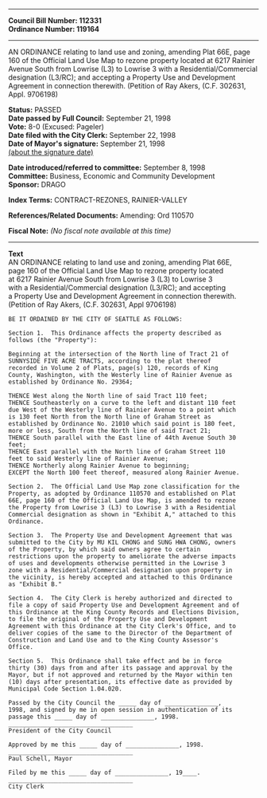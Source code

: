 * * * * *  
  
**Council Bill Number: [](#h0)[](#h2)112331**   
**Ordinance Number: 119164**  
  
* * * * *  
  
AN ORDINANCE relating to land use and zoning, amending Plat 66E, page 160 of the Official Land Use Map to rezone property located at 6217 Rainier Avenue South from Lowrise (L3) to Lowrise 3 with a Residential/Commercial designation (L3/RC); and accepting a Property Use and Development Agreement in connection therewith. (Petition of Ray Akers, (C.F. 302631, Appl. 9706198)  
  
**Status:** PASSED   
**Date passed by Full Council:** September 21, 1998   
**Vote:** 8-0 (Excused: Pageler)   
**Date filed with the City Clerk:** September 22, 1998   
**Date of Mayor's signature:** September 21, 1998   
[(about the signature date)](/~public/approvaldate.htm)   
  
  
**Date introduced/referred to committee:** September 8, 1998   
**Committee:** Business, Economic and Community Development   
**Sponsor:** DRAGO   
  
**Index Terms:** CONTRACT-REZONES, RAINIER-VALLEY  
  
**References/Related Documents:** Amending: Ord 110570  
  
**Fiscal Note:** *(No fiscal note available at this time)*  
  
* * * * *  
  
**Text**  
    AN ORDINANCE relating to land use and zoning, amending Plat 66E,  
    page 160 of the Official Land Use Map to rezone property located  
    at 6217 Rainier Avenue South from Lowrise 3 (L3) to Lowrise 3  
    with a Residential/Commercial designation (L3/RC); and accepting  
    a Property Use and Development Agreement in connection therewith.  
    (Petition of Ray Akers, (C.F. 302631, Appl 9706198)  
  
    BE IT ORDAINED BY THE CITY OF SEATTLE AS FOLLOWS:  
  
    Section 1.  This Ordinance affects the property described as  
    follows (the "Property"):  
  
    Beginning at the intersection of the North line of Tract 21 of  
    SUNNYSIDE FIVE ACRE TRACTS, according to the plat thereof  
    recorded in Volume 2 of Plats, page(s) 120, records of King  
    County, Washington, with the Westerly line of Rainier Avenue as  
    established by Ordinance No. 29364;  
  
    THENCE West along the North line of said Tract 110 feet;  
    THENCE Southeasterly on a curve to the left and distant 110 feet  
    due West of the Westerly line of Rainier Avenue to a point which  
    is 130 feet North from the North line of Graham Street as  
    established by Ordinance No. 21010 which said point is 180 feet,  
    more or less, South from the North line of said Tract 21;  
    THENCE South parallel with the East line of 44th Avenue South 30  
    feet;  
    THENCE East parallel with the North line of Graham Street 110  
    feet to said Westerly line of Rainier Avenue;  
    THENCE Northerly along Rainier Avenue to beginning;  
    EXCEPT the North 100 feet thereof, measured along Rainier Avenue.  
  
    Section 2.  The Official Land Use Map zone classification for the  
    Property, as adopted by Ordinance 110570 and established on Plat  
    66E, page 160 of the Official Land Use Map, is amended to rezone  
    the Property from Lowrise 3 (L3) to Lowrise 3 with a Residential  
    Commercial designation as shown in "Exhibit A," attached to this  
    Ordinance.  
  
    Section 3.  The Property Use and Development Agreement that was  
    submitted to the City by MU KIL CHONG and SUNG HWA CHONG, owners  
    of the Property, by which said owners agree to certain  
    restrictions upon the property to ameliorate the adverse impacts  
    of uses and developments otherwise permitted in the Lowrise 3  
    zone with a Residential/Commercial designation upon property in  
    the vicinity, is hereby accepted and attached to this Ordinance  
    as "Exhibit B."  
  
    Section 4.  The City Clerk is hereby authorized and directed to  
    file a copy of said Property Use and Development Agreement and of  
    this Ordinance at the King County Records and Elections Division,  
    to file the original of the Property Use and Development  
    Agreement with this Ordinance at the City Clerk's Office, and to  
    deliver copies of the same to the Director of the Department of  
    Construction and Land Use and to the King County Assessor's  
    Office.  
  
    Section 5.  This Ordinance shall take effect and be in force  
    thirty (30) days from and after its passage and approval by the  
    Mayor, but if not approved and returned by the Mayor within ten  
    (10) days after presentation, its effective date as provided by  
    Municipal Code Section 1.04.020.  
  
    Passed by the City Council the _____ day of _______________,  
    1998, and signed by me in open session in authentication of its  
    passage this _____ day of _______________, 1998.  
    ___________________________________  
    President of the City Council  
  
    Approved by me this _____ day of _______________, 1998.  
    ___________________________________  
    Paul Schell, Mayor  
  
    Filed by me this _____ day of _______________, 19____.  
    ___________________________________  
    City Clerk  
